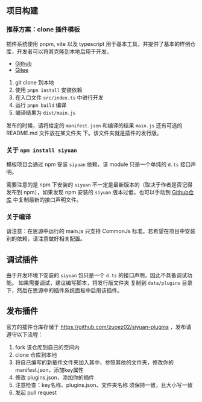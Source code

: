 ## 项目构建

### 推荐方案：clone 插件模板

插件系统使用 pnpm, vite 以及 typescript 用于基本工具，并提供了基本的样例仓库，开发者可以将其克隆到本地后用于开发。

- [Github](https://github.com/zuoez02/siyuan-plugin-sample)
- [Gitee](https://gitee.com/zuoez02/siyuan-plugin-sample)

1. git clone 到本地
2. 使用 `pnpm install` 安装依赖
3. 在入口文件 `src/index.ts` 中进行开发
4. 运行 `pnpm build` 编译
5. 编译结果为 `dist/main.js`

发布的时候，请将给定的 `manifest.json` 和编译的结果 `main.js` 还有可选的 README.md 文件放在某文件夹 <plugin-name> 下。该文件夹就是插件的发行版。

### 关于 `npm install siyuan`

模板项目会通过 npm 安装 `siyuan` 依赖，该 module 只是一个单纯的 `d.ts` 接口声明。

需要注意的是 npm 下安装的 `siyuan` 不一定是最新版本的（取决于作者是否记得发布到 npm），如果发现 npm 安装的 `siyuan` 版本过低，也可以手动到 [Github仓库](https://github.com/zuoez02/siyuan-plugin-system) 中复制最新的接口声明文件。
  
### 关于编译
  
请注意：在思源中运行的 main.js 只支持 CommonJs 标准。若希望在项目中安装别的依赖，请注意做好相关配置。

## 调试插件

由于开发环境下安装的 `siyuan` 包只是一个 `d.ts` 的接口声明，因此不具备调试功能。
如果需要调试，建议编写脚本，将发行版文件夹 <plugin-name> 复制到 `data/plugins` 目录下，然后在思源中的插件系统面板中启用该插件。

## 发布插件

官方的插件仓库存储于 https://github.com/zuoez02/siyuan-plugins ，发布请遵守以下流程：

1. fork 该仓库到自己的空间内
2. clone 仓库到本地
3. 将自己编写的新插件<plugin-name>文件夹加入其中，参照其他的文件夹，修改你的manifest.json，添加key属性
4. 修改 plugins.json，添加你的插件
5. 注意检查：key名称、plugins.json、文件夹名称 <plugin-name> 须保持一致，且大小写一致
6. 发起 pull request


